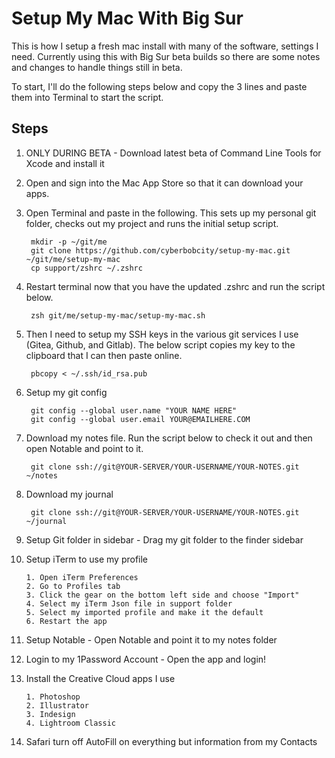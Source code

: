 # Setup My Mac With Big Sur
This is how I setup a fresh mac install with many of the software, settings I need. Currently using this with Big Sur beta builds so there are some notes and changes to handle things still in beta.

To start, I'll do the following steps below and copy the 3 lines and paste them into Terminal to start the script.

## Steps
1. ONLY DURING BETA -  Download latest beta of Command Line Tools for Xcode and install it

2. Open and sign into the Mac App Store so that it can download your apps.

3. Open Terminal and paste in the following. This sets up my personal git folder, checks out my project and runs the initial setup script.

        mkdir -p ~/git/me
        git clone https://github.com/cyberbobcity/setup-my-mac.git ~/git/me/setup-my-mac
        cp support/zshrc ~/.zshrc

4. Restart terminal now that you have the updated .zshrc and run the script below.

        zsh git/me/setup-my-mac/setup-my-mac.sh

5. Then I need to setup my SSH keys in the various git services I use (Gitea, Github, and Gitlab). The below script copies my key to the clipboard that I can then paste online.

        pbcopy < ~/.ssh/id_rsa.pub

6. Setup my git config

        git config --global user.name "YOUR NAME HERE"
        git config --global user.email YOUR@EMAILHERE.COM

7. Download my notes file. Run the script below to check it out and then open Notable and point to it.

        git clone ssh://git@YOUR-SERVER/YOUR-USERNAME/YOUR-NOTES.git ~/notes

8. Download my journal

        git clone ssh://git@YOUR-SERVER/YOUR-USERNAME/YOUR-NOTES.git ~/journal

9. Setup Git folder in sidebar - Drag my git folder to the finder sidebar

10. Setup iTerm to use my profile

        1. Open iTerm Preferences
        2. Go to Profiles tab
        3. Click the gear on the bottom left side and choose "Import"
        4. Select my iTerm Json file in support folder
        5. Select my imported profile and make it the default
        6. Restart the app

11. Setup Notable - Open Notable and point it to my notes folder

12. Login to my 1Password Account - Open the app and login!

13. Install the Creative Cloud apps I use

        1. Photoshop
        2. Illustrator
        3. Indesign
        4. Lightroom Classic

14. Safari turn off AutoFill on everything but information from my Contacts